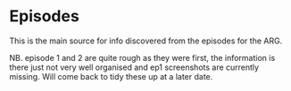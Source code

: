 Episodes
==

This is the main source for info discovered from the episodes for the ARG. 

NB. episode 1 and 2 are quite rough as they were first, the information is there just not very well organised and ep1 screenshots are currently missing. Will come back to tidy these up at a later date. 

